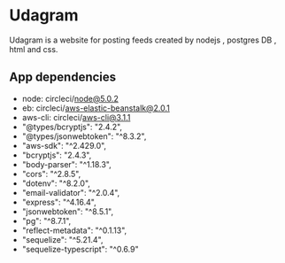 # Udagram

Udagram is a website for posting feeds created by nodejs , postgres DB , html and css.

## App dependencies

* node: circleci/node@5.0.2
* eb: circleci/aws-elastic-beanstalk@2.0.1
* aws-cli: circleci/aws-cli@3.1.1
* "@types/bcryptjs": "2.4.2",
* "@types/jsonwebtoken": "^8.3.2",
* "aws-sdk": "^2.429.0",
* "bcryptjs": "2.4.3",
* "body-parser": "^1.18.3",
* "cors": "^2.8.5",
* "dotenv": "^8.2.0",
* "email-validator": "^2.0.4",
* "express": "^4.16.4",
* "jsonwebtoken": "^8.5.1",
* "pg": "^8.7.1",
* "reflect-metadata": "^0.1.13",
* "sequelize": "^5.21.4",
* "sequelize-typescript": "^0.6.9"
